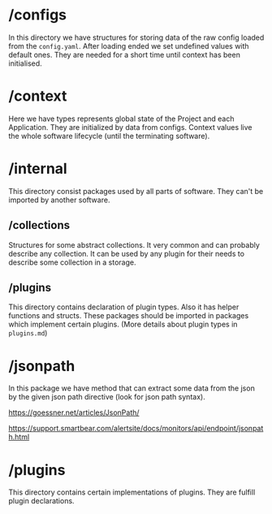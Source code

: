 # /configs
In this directory we have structures for storing data of the raw config loaded from the `config.yaml`. After loading ended we set undefined values with default ones. They are needed for a short time until context has been initialised.
# /context
Here we have types represents global state of the Project and each Application. They are initialized by data from configs. Context values live the whole software lifecycle (until the terminating software).
# /internal
This directory consist packages used by all parts of software. They can't be imported by another software.
## /collections
Structures for some abstract collections. It very common and can probably describe any collection. It can be used by any plugin for their needs to describe some collection in a storage.
## /plugins
This directory contains declaration of plugin types. Also it has helper functions and structs. These packages should be imported in packages which implement certain plugins. (More details about plugin types in `plugins.md`)
# /jsonpath
In this package we have method that can extract some data from the json by the given json path directive (look for json path syntax). 

https://goessner.net/articles/JsonPath/ 

https://support.smartbear.com/alertsite/docs/monitors/api/endpoint/jsonpath.html
# /plugins
This directory contains certain implementations of plugins. They are fulfill plugin declarations.